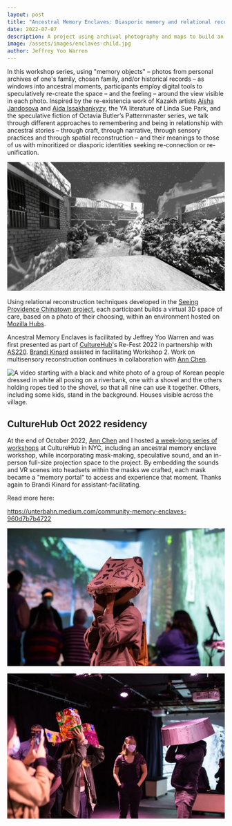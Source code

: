 ```yaml
---
layout: post
title: "Ancestral Memory Enclaves: Diasporic memory and relational reconstruction"
date: 2022-07-07
description: A project using archival photography and maps to build an immersive digital 3D model of historic downtown Providence Chinatown.
image: /assets/images/enclaves-child.jpg
author: Jeffrey Yoo Warren
---
```


In this workshop series, using "memory objects" – photos from personal archives of one's family, chosen family, and/or historical records – as windows into ancestral moments, participants  employ digital tools to speculatively re-create the space – and the feeling – around the view visible in each photo. Inspired by the re-existencia work of Kazakh artists [Aisha Jandosova](https://instagram.com/towardsanidealplace) and [Aida Issakhankyzy](https://www.instagram.com/waqitjariqkenistik/), the YA literature of Linda Sue Park, and the speculative fiction of Octavia Butler’s Patternmaster series, we talk through different approaches to remembering and being in relationship with ancestral stories – through craft, through narrative, through sensory practices and through spatial reconstruction – and their meanings to those of us with minoritized or diasporic identities seeking re-connection or re-unification. 

![a video of a blurry black and white photo of my mom playing in the snow in Seoul, steam rising from a chimney in the distance and fluffy snow falling slowly from a dark sky](/assets/images/enclaves-mom.gif)

Using relational reconstruction techniques developed in the [Seeing Providence Chinatown project](/chinatown/), each participant builds a virtual 3D space of care, based on a photo of their choosing, within an environment hosted on [Mozilla Hubs](https://hubs.mozilla.com/).

Ancestral Memory Enclaves is facilitated by Jeffrey Yoo Warren and was first presented as part of [CultureHub](https://www.culturehub.org/events/re-fest-ancestral-memory-enclaves)'s Re-Fest 2022 in partnership with [AS220](https://as220.org). [Brandi Kinard](https://brandikinard.com/) assisted in facilitating Workshop 2. Work on multisensory reconstruction continues in collaboration with [Ann Chen](https://annhchen.com/).

![A video starting with a black and white photo of a group of Korean people dressed in white all posing on a riverbank, one with a shovel and the others holding ropes tied to the shovel, so that all nine can use it together. Others, including some kids, stand in the background. Houses visible across the village.](/assets/images/enclaves-shovel.gif)

## CultureHub Oct 2022 residency

At the end of October 2022, [Ann Chen](https://annhchen.com/) and I hosted [a week-long series of workshops]([url](https://www.culturehub.org/community-memory-enclaves)) at CultureHub in NYC, including an ancestral memory enclave workshop, while incorporating mask-making, speculative sound, and an in-person full-size projection space to the project. By embedding the sounds and VR scenes into headsets within the masks we crafted, each mask became a "memory portal" to access and experience that moment. Thanks again to Brandi Kinard for assistant-facilitating.

Read more here:

https://unterbahn.medium.com/community-memory-enclaves-960d7b7b4722

![A visitor wears a cardboard tiger head mask, holding it steady by reaching into its mouth, while a group in the background sits looking at a projected 3D scene of brick walls and vegetation.](/assets/images/enclaves-tiger.jpg)

![A group faces each other in the dark CultureHub studio, one wearing a cardboard washbasin on their head, while another wears a multicolored Korean crown covered with snack wrappers. Ann looks on from the back, wearing a mask.](/assets/images/enclaves-masks.jpg)
